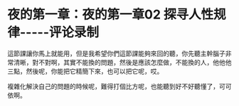# 夜的第一章：夜的第一章02 探寻人性规律-----评论录制

這節課讓你馬上就能用，但是我希望你們這節課能夠來回的聽，你先聽主幹腦子非常清晰，對不對啊，其實不能換的問題，然後是應該怎麼做，不能換的人，他他他三點，然後呢，你能把它精簡下來，也可以把它呢，哎。

複雜化解決自己的問題的時候呢，難得打個比方呢，也能聽到好不好聽懂了，可可依啊。